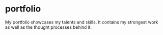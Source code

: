 # portfolio
My portfolio showcases my talents and skills.  It contains my strongest work as well as the thought processes behind it.
